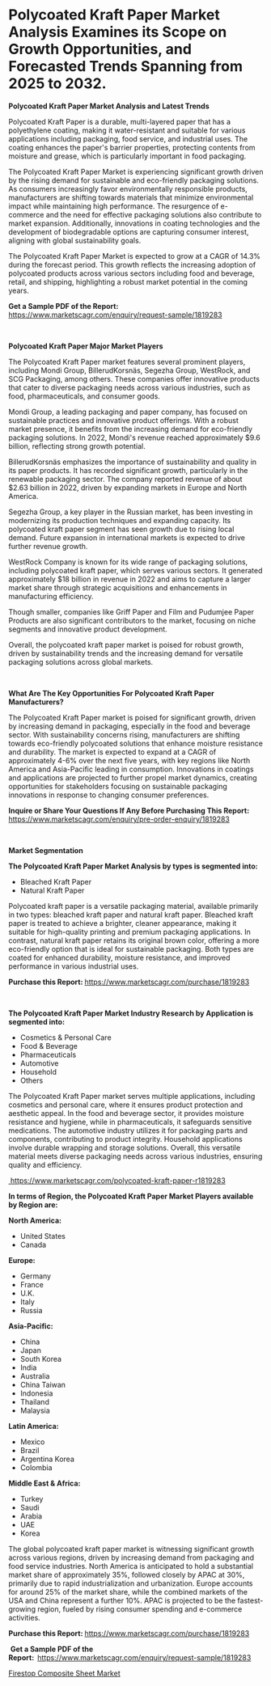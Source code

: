 <p><h1>Polycoated Kraft Paper Market Analysis Examines its Scope on Growth Opportunities, and Forecasted Trends Spanning from 2025 to 2032.</h1></p><p><strong>Polycoated Kraft Paper Market Analysis and Latest Trends</strong></p>
<p><p>Polycoated Kraft Paper is a durable, multi-layered paper that has a polyethylene coating, making it water-resistant and suitable for various applications including packaging, food service, and industrial uses. The coating enhances the paper's barrier properties, protecting contents from moisture and grease, which is particularly important in food packaging.</p><p>The Polycoated Kraft Paper Market is experiencing significant growth driven by the rising demand for sustainable and eco-friendly packaging solutions. As consumers increasingly favor environmentally responsible products, manufacturers are shifting towards materials that minimize environmental impact while maintaining high performance. The resurgence of e-commerce and the need for effective packaging solutions also contribute to market expansion. Additionally, innovations in coating technologies and the development of biodegradable options are capturing consumer interest, aligning with global sustainability goals.</p><p>The Polycoated Kraft Paper Market is expected to grow at a CAGR of 14.3% during the forecast period. This growth reflects the increasing adoption of polycoated products across various sectors including food and beverage, retail, and shipping, highlighting a robust market potential in the coming years.</p></p>
<p><strong>Get a Sample PDF of the Report:&nbsp;</strong> <a href="https://www.marketscagr.com/enquiry/request-sample/1819283?utm_campaign=2304&utm_medium=2&utm_source=Github&utm_content=ia&utm_term=01042025&utm_id=polycoated-kraft-paper">https://www.marketscagr.com/enquiry/request-sample/1819283</a></p>
<p>&nbsp;</p>
<p><strong>Polycoated Kraft Paper Major Market Players</strong></p>
<p><p>The Polycoated Kraft Paper market features several prominent players, including Mondi Group, BillerudKorsnäs, Segezha Group, WestRock, and SCG Packaging, among others. These companies offer innovative products that cater to diverse packaging needs across various industries, such as food, pharmaceuticals, and consumer goods.</p><p>Mondi Group, a leading packaging and paper company, has focused on sustainable practices and innovative product offerings. With a robust market presence, it benefits from the increasing demand for eco-friendly packaging solutions. In 2022, Mondi's revenue reached approximately $9.6 billion, reflecting strong growth potential.</p><p>BillerudKorsnäs emphasizes the importance of sustainability and quality in its paper products. It has recorded significant growth, particularly in the renewable packaging sector. The company reported revenue of about $2.63 billion in 2022, driven by expanding markets in Europe and North America.</p><p>Segezha Group, a key player in the Russian market, has been investing in modernizing its production techniques and expanding capacity. Its polycoated kraft paper segment has seen growth due to rising local demand. Future expansion in international markets is expected to drive further revenue growth.</p><p>WestRock Company is known for its wide range of packaging solutions, including polycoated kraft paper, which serves various sectors. It generated approximately $18 billion in revenue in 2022 and aims to capture a larger market share through strategic acquisitions and enhancements in manufacturing efficiency.</p><p>Though smaller, companies like Griff Paper and Film and Pudumjee Paper Products are also significant contributors to the market, focusing on niche segments and innovative product development.</p><p>Overall, the polycoated kraft paper market is poised for robust growth, driven by sustainability trends and the increasing demand for versatile packaging solutions across global markets.</p></p>
<p>&nbsp;</p>
<p><strong>What Are The Key Opportunities For Polycoated Kraft Paper Manufacturers?</strong></p>
<p><p>The Polycoated Kraft Paper market is poised for significant growth, driven by increasing demand in packaging, especially in the food and beverage sector. With sustainability concerns rising, manufacturers are shifting towards eco-friendly polycoated solutions that enhance moisture resistance and durability. The market is expected to expand at a CAGR of approximately 4-6% over the next five years, with key regions like North America and Asia-Pacific leading in consumption. Innovations in coatings and applications are projected to further propel market dynamics, creating opportunities for stakeholders focusing on sustainable packaging innovations in response to changing consumer preferences.</p></p>
<p><strong>Inquire or Share Your Questions If Any Before Purchasing This Report:</strong> <a href="https://www.marketscagr.com/enquiry/pre-order-enquiry/1819283?utm_campaign=2304&utm_medium=2&utm_source=Github&utm_content=ia&utm_term=01042025&utm_id=polycoated-kraft-paper">https://www.marketscagr.com/enquiry/pre-order-enquiry/1819283</a></p>
<p>&nbsp;</p>
<p><strong>Market Segmentation</strong></p>
<p><strong>The Polycoated Kraft Paper Market Analysis by types is segmented into:</strong></p>
<p><ul><li>Bleached Kraft Paper</li><li>Natural Kraft Paper</li></ul></p>
<p><p>Polycoated kraft paper is a versatile packaging material, available primarily in two types: bleached kraft paper and natural kraft paper. Bleached kraft paper is treated to achieve a brighter, cleaner appearance, making it suitable for high-quality printing and premium packaging applications. In contrast, natural kraft paper retains its original brown color, offering a more eco-friendly option that is ideal for sustainable packaging. Both types are coated for enhanced durability, moisture resistance, and improved performance in various industrial uses.</p></p>
<p><strong>Purchase this Report:&nbsp;</strong><a href="https://www.marketscagr.com/purchase/1819283?utm_campaign=2304&utm_medium=2&utm_source=Github&utm_content=ia&utm_term=01042025&utm_id=polycoated-kraft-paper">https://www.marketscagr.com/purchase/1819283</a></p>
<p>&nbsp;</p>
<p><strong>The Polycoated Kraft Paper Market Industry Research by Application is segmented into:</strong></p>
<p><ul><li>Cosmetics & Personal Care</li><li>Food & Beverage</li><li>Pharmaceuticals</li><li>Automotive</li><li>Household</li><li>Others</li></ul></p>
<p><p>The Polycoated Kraft Paper market serves multiple applications, including cosmetics and personal care, where it ensures product protection and aesthetic appeal. In the food and beverage sector, it provides moisture resistance and hygiene, while in pharmaceuticals, it safeguards sensitive medications. The automotive industry utilizes it for packaging parts and components, contributing to product integrity. Household applications involve durable wrapping and storage solutions. Overall, this versatile material meets diverse packaging needs across various industries, ensuring quality and efficiency.</p></p>
<p><a href="https://www.marketscagr.com/polycoated-kraft-paper-r1819283?utm_campaign=2304&utm_medium=2&utm_source=Github&utm_content=ia&utm_term=01042025&utm_id=polycoated-kraft-paper">&nbsp;https://www.marketscagr.com/polycoated-kraft-paper-r1819283</a></p>
<p><strong>In terms of Region, the Polycoated Kraft Paper Market Players available by Region are:</strong></p>
<p>
    <p> <strong> North America: </strong>
        <ul>
            <li>United States</li>
            <li>Canada</li>
        </ul>
        </p> 
    <p> <strong> Europe: </strong>
        <ul>
            <li>Germany</li>
            <li>France</li>
            <li>U.K.</li>
            <li>Italy</li>
            <li>Russia</li>
        </ul>
        </p> 
    <p> <strong> Asia-Pacific: </strong>
        <ul>
            <li>China</li>
            <li>Japan</li>
            <li>South Korea</li>
            <li>India</li>
            <li>Australia</li>
            <li>China Taiwan</li>
            <li>Indonesia</li>
            <li>Thailand</li>
            <li>Malaysia</li>
        </ul>
        </p> 
    <p> <strong> Latin America: </strong>
        <ul>
            <li>Mexico</li>
            <li>Brazil</li>
            <li>Argentina Korea</li>
            <li>Colombia</li>
        </ul>
        </p> 
    <p> <strong> Middle East & Africa: </strong>
        <ul>
            <li>Turkey</li>
            <li>Saudi</li>
            <li>Arabia</li>
            <li>UAE</li>
            <li>Korea</li>
        </ul>
    </p>
    </p>
<p><p>The global polycoated kraft paper market is witnessing significant growth across various regions, driven by increasing demand from packaging and food service industries. North America is anticipated to hold a substantial market share of approximately 35%, followed closely by APAC at 30%, primarily due to rapid industrialization and urbanization. Europe accounts for around 25% of the market share, while the combined markets of the USA and China represent a further 10%. APAC is projected to be the fastest-growing region, fueled by rising consumer spending and e-commerce activities.</p></p>
<p><strong>Purchase this Report: </strong><a href="https://www.marketscagr.com/purchase/1819283?utm_campaign=2304&utm_medium=2&utm_source=Github&utm_content=ia&utm_term=01042025&utm_id=polycoated-kraft-paper">https://www.marketscagr.com/purchase/1819283</a></p>
<p>&nbsp;<strong>Get a Sample PDF of the Report:&nbsp;&nbsp;</strong><a href="https://www.marketscagr.com/enquiry/request-sample/1819283?utm_campaign=2304&utm_medium=2&utm_source=Github&utm_content=ia&utm_term=01042025&utm_id=polycoated-kraft-paper">https://www.marketscagr.com/enquiry/request-sample/1819283</a></p>
<p><strong></strong></p>
<p><p><a href="https://github.com/ilonaenterline65/Market-Research-Report-List-1/blob/main/firestop-composite-sheet-market.md?utm_campaign=2304&utm_medium=2&utm_source=Github&utm_content=ia&utm_term=01042025&utm_id=polycoated-kraft-paper">Firestop Composite Sheet Market</a></p></p>